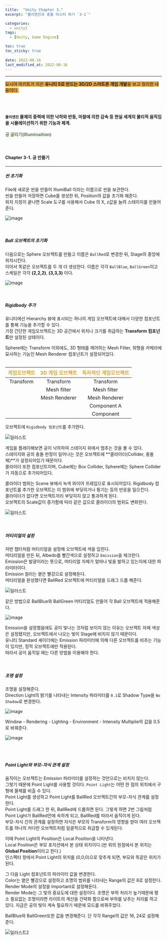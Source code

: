 ```yaml
---
title:  "Unity Chapter 3."
excerpt: "물리엔진과 충돌 마스터 하기 `3-1`"

categories:
  - unity1
tags:
  - [Unity, Game Engine]

toc: true
toc_sticky: true
 
date: 2022-08-16
last_modified_at: 2022-08-16
---
```

--- 
<span style="background-color:#E2A63B">요시야 마키토가 지은 **유니티 5로 만드는 3D/2D 스마트폰 게임 개발**을 보고 정리한 내용이다.</span>  
<br>
<br>
<br>
 
**`물리엔진` 물체의 중력에 의한 낙하와 반동, 마찰에 의한 감속 등 현실 세계의 물리적 움직임을 시뮬레이션하기 위한 기능과 체계.**
<br>
<br>
**<span style="color:#5E784F">공 굴리기(Illuminaition)</span>**  
<br>
<br>
#### Chapter 3-1. 공 만들기     
---
 
##### **씬 초기화**  

File에 새로운 씬을 만들어 IllumiBall 이라는 이름으로 씬을 보관한다.  
씬을 만들어 저장하면 Cube를 생성한 뒤, Position의 값을 초기화 해준다.  
위치 지정이 끝나면 Scale 도구를 사용해서 Cube 의 X, z값을 늘려 스테이지를 만들어준다.  

![image](https://user-images.githubusercontent.com/106606698/184844940-cb6e126c-f08e-494b-a877-8640b4de44fe.png)  
<br>
<br>

##### **Ball 오브젝트의 초기화**  

다음으로는 Sphere 오브젝트를 만들고 이름은 `BallRed`로 변경한 뒤, Stage의 중앙에 위치시킨다.  
이어서 똑같은 오브젝트를 두 개 더 생성한다. 이름은 각각 `BallBlue`, `BallGreen`이고 스케일은 각각 **(2,2,2)**, **(3,3,3)** 이다.  

![image](https://user-images.githubusercontent.com/106606698/184846810-dcddba4d-46d5-4503-8c13-23a4144cc993.png)  
<br>
<br>

##### **Rigidbody 추가**  

유니티에선 Hierarchy 뷰에 표시되는 하나의 게임 오브젝트에 대해서 다양한 컴포넌트를 통해 기능을 추가할 수 있다.  
가장 간단한 게임오브젝트는 3D 공간에서 위치나 크기를 취급하는 **Transform 컴포넌트**만 설정된 상태이다.  
 
Sphere에는 Transform 이외에도, 3D 형태를 제어하는 Mesh Filter, 외형을 카메라에 묘사하는 기능인 Mesh Renderer 컴포넌트가 설정되어있다.  
<br>

|<span style="color:#DEA33A">게임오브젝트|<span style="color:#DEA33A">3D 게임 오브젝트|<span style="color:#DEA33A">독자적인 게임오브젝트|
|:---:|:---:|:---:|
|Transform|Transform|Transform|
| |Mesh filter|Mesh filter|
| |Mesh Renderer|Mesh Renderer|
| | |Component A|
| | |Component |  

오브젝트에 `Rigidbody 컴포넌트`를 추가한다. 
 
![일러스트](https://user-images.githubusercontent.com/106606698/184849982-2cfd8810-7f04-4c0b-80b0-6eb9d6e1186e.png)  
 
게임을 플레이해보면 공이 낙하하여 스테이지 위에서 멈추는 것을 볼 수 있다.  
스테이지와 공의 충돌 판정이 일어나는 것은 오브젝트에 **콜라이더(Collider, 충돌체)**가 설정되어있기 때문이다.  
콜라이더 또한 컴포넌트이며, Cube에는 Box Collider, Sphere에는 Sphere Collider가 자동으로 추가되어있다.  

콜라이더 범위는 Scene 뷰에서 녹색 와이어 프레임으로 표시되어있다. Rigidbody 컴포넌트를 추가한 오브젝트는 이 범위에 부딪히거나 튕기는 등의 반응을 일으킨다.  
콜라이더가 없다면 오브젝트끼리 부딪히지 않고 통과하게 된다.  
오브젝트의 Scale값이 증가함에 따라 같은 값으로 콜라이더의 범위도 변화한다.  

![일러스트](https://user-images.githubusercontent.com/106606698/184851401-ddd366fd-11bd-4242-a03d-4350abb642cd.png)  
<br>
<br> 

##### **머티리얼의 설정**  

저번 챕터처럼 머티리얼을 설정해 오브젝트에 색을 입힌다.  
머티리얼을 만든 뒤, Albedo를 빨간색으로 설정하고 `Emission`을 체크한다.  
Emission은 발광이라는 뜻으로, 머티리얼 자체가 얼마나 빛을 발하고 있는지에 대한 파라미터이다.  
Emission 컬러는 옅은 빨강으로 설정해둔다.  
머티리얼을 완성했다면 BallRed 오브젝트에 머티리얼을 드래그 드롭 해준다.  
 
![일러스트](https://user-images.githubusercontent.com/106606698/184854102-d0b04770-9cbb-4a66-957f-ad9d601d89ac.png)  
 
같은 방법으로 BallBlue와 BallGreen 머티리얼도 만들어 각 Ball 오브젝트에 적용해준다.  

![image](https://user-images.githubusercontent.com/106606698/184855123-ce91cf2b-58d6-4f12-81aa-3ee26299ed5a.png)  

Emission을 설정했음에도 공이 빛나는 것처럼 보이지 않는 이유는 오브젝트 자체 색상은 설정됐지만, 오브젝트에서 나오는 빛이 Stage에 비치지 않기 때문이다.  
유니티 Standard 셰이더에는 Emission 파라미터에 의해 다른 오브젝트를 비추는 기능이 있지만, 정적 오브젝트에만 적용된다.  
따라서 공이 움직일 때는 다른 방법을 이용해야 한다.  
<br>
<br>

##### **조명 설정**  

조명을 설정해준다.  
Direction Light의 밝기를 나타내는 Intensity 파라미터를 `0.1`로 Shadow Type을 `No Shadow`로 변경한다.  

![image](https://user-images.githubusercontent.com/106606698/184856298-abf093fa-540d-4c12-9228-e414ab897238.png)

Window - Rendering - Lighting - Environment - Intensity Multiplie의 값을 0.5로 바꿔준다.  

![image](https://user-images.githubusercontent.com/106606698/184857374-340fbb51-d75b-4fbc-96ba-571771aeb8f5.png)  

<br>
<br>

##### **Point Light와 부모-자식 관계 설정**  

움직이는 오브젝트는 Emission 파라미터를 설정하는 것만으로는 비치지 않는다.  
그렇기 때문에 Point Light를 사용할 것이다.
`Point Light`는 어떤 한 점의 위치에서 구형에 물체를 비출 수 있다.   
Point Light를 생성하고 Point Light를 BallRed 오브젝트간의 부모-자식 관계를 설정한다.  
Point Light를 드래그 한 뒤, BallRed에 드롭하면 된다. 그렇게 하면 2번 그림처럼 Point Light가 BallRed안에 속하게 되고, BallRed를 따라서 움직이게 된다.  
부모-자식 간의 관계를 설정하면 자식은 부모의 Transform의 영향을 받아 여러 오브젝트를 하나의 커다란 오브젝트처럼 일괄적으로 취급할 수 있게된다.  
 
이때 Point Light의 Position은 Local Position을 나타낸다.  
Local Position은 부모 포지션에서 본 상태 위치이다.(씬 위의 원점에서 본 위치는 **Global Position**이라고 한다.)  
인스펙터 창에서 Point Light의 위치를 (0,0,0)으로 맞추게 되면, 부모와 똑같은 위치가 된다.  
 
그 다음 Light 컴포넌트의 파라미터 값을 변경한다.  
Color는 옅은 빨강으로 설정하고 조명의 범위를 나타내는 Range의 값은 8로 설정한다.  
Render Mode의 설정을 Important로 설정해둔다.  
Render Mode는 그 빛의 중요도에 대한 설정이다. 조명은 부하 처리가 높기때문에 평소 필요없는 조명이라면 라이트의 계산을 간략화 함으로써 부하를 낮추는 처리를 하고 있다. 지금은 공의 빛이 계속 필요하기 때문에 모드를 바꿔주었다.  
 
BallBlue와 BallGreen또한 값을 변경해준다. 단 각각 Range의 값은 16, 24로 설정해준다.

![일러스트2](https://user-images.githubusercontent.com/106606698/184859835-4726e8e3-8584-441c-975b-7ea51d6f5e60.png)